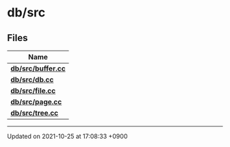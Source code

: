 

# db/src



## Files

| Name           |
| -------------- |
| **[db/src/buffer.cc](/Files/db/src/buffer.cc#file-buffer.cc)**  |
| **[db/src/db.cc](/Files/db/src/db.cc#file-db.cc)**  |
| **[db/src/file.cc](/Files/db/src/file.cc#file-file.cc)**  |
| **[db/src/page.cc](/Files/db/src/page.cc#file-page.cc)**  |
| **[db/src/tree.cc](/Files/db/src/tree.cc#file-tree.cc)**  |






-------------------------------

Updated on 2021-10-25 at 17:08:33 +0900
